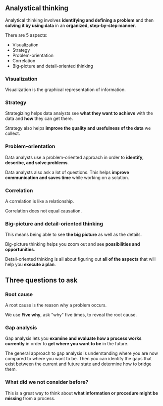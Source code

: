 ## Analystical thinking

Analytical thinking involves **identifying and defining a problem** and then **solving it by using data** in an **organized, step-by-step manner**.

There are 5 aspects:

- Visualization
- Strategy
- Problem-orientation
- Correlation
- Big-picture and detail-oriented thinking

### Visualization

Visualization is the graphical representation of information.

### Strategy

Strategizing helps data analysts see **what they want to achieve** with the data and **how** they can get there.

Strategy also helps **improve the quality and usefulness of the data** we collect.

### Problem-orientation

Data analysts use a problem-oriented approach in order to **identify, describe, and solve problems**.

Data analysts also ask a lot of questions. This helps **improve communication and saves time** while working on a solution.

### Correlation

A correlation is like a relationship.

Correlation does not equal causation.

### Big-picture and detail-oriented thinking

This means being able to see **the big picture** as well as the details.

Big-picture thinking helps you zoom out and see **possibilities and opportunities**.

Detail-oriented thinking is all about figuring out **all of the aspects** that will help you **execute a plan**.

## Three questions to ask

### Root cause

A root cause is the reason why a problem occurs.

We use **Five why**, ask "why" five times, to reveal the root cause.

### Gap analysis

Gap analysis lets you **examine and evaluate how a process works currently** in order to **get where you want to be** in the future.

The general approach to gap analysis is understanding where you are now compared to where you want to be. Then you can identify the gaps that exist between the current and future state and determine how to bridge them.

### What did we not consider before?

This is a great way to think about **what information or procedure might be missing** from a process.
